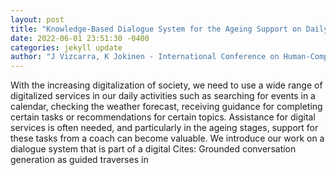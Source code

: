 ```yaml
--- 
layout: post 
title: "Knowledge-Based Dialogue System for the Ageing Support on Daily Activities" 
date: 2022-06-01 23:51:30 -0400 
categories: jekyll update 
author: "J Vizcarra, K Jokinen - International Conference on Human-Computer , 2022" 
--- 
```

With the increasing digitalization of society, we need to use a wide range of digitalized services in our daily activities such as searching for events in a calendar, checking the weather forecast, receiving guidance for completing certain tasks or recommendations for certain topics. Assistance for digital services is often needed, and particularly in the ageing stages, support for these tasks from a coach can become valuable. We introduce our work on a dialogue system that is part of a digital Cites: Grounded conversation generation as guided traverses in
